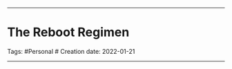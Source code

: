 -----------------------------------------------
# The Reboot Regimen
Tags: #Personal #
Creation date: 2022-01-21

-----------------------------------------------
